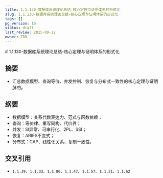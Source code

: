 ```yaml
---
title: 1.1.130-数据库系统理论总结-核心定理与证明体系的形式化
slug: 1.1.130-数据库系统理论总结-核心定理与证明体系的形式化
tags: []
pg_version: 16
status: draft
last_review: 2025-09-12
owner: TBD
---
```


﻿# 1.1.130-数据库系统理论总结-核心定理与证明体系的形式化

## 摘要

- 汇总数据模型、查询等价、并发控制、恢复与分布式一致性的核心定理与证明脉络。

## 纲要

- 数据模型：关系代数表达力、范式与函数依赖；
- 查询：等价律、重写同构、代价界；
- 并发：SI异常、可串行化、2PL、SSI；
- 恢复：ARIES不变式；
- 分布式：CAP、线性化关系、复制一致性。

## 交叉引用

- `1.1.39`、`1.1.33`、`1.1.80`、`1.1.47`、`1.1.57`、`1.1.31`、`1.1.62`
